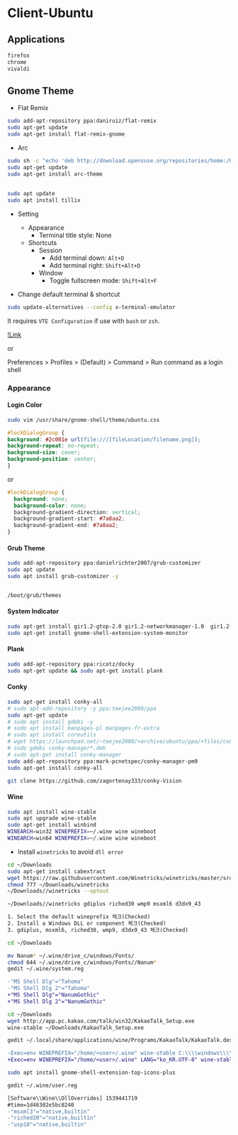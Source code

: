 # Client-Ubuntu

## Applications

```txt
firefox
chrome
vivaldi
```

## Gnome Theme

* Flat Remix
```sh
sudo add-apt-repository ppa:daniruiz/flat-remix
sudo apt-get update
sudo apt-get install flat-remix-gnome
```


* Arc
```sh
sudo sh -c "echo 'deb http://download.opensuse.org/repositories/home:/Horst3180/xUbuntu_18.04/ /' > /etc/apt/sources.list.d/home:Horst3180.list"
sudo apt-get update
sudo apt-get install arc-theme
```

## 

```sh
sudo apt update
sudo apt install tillix
```

* Setting
  - Appearance
    - Terminal title style: None
  - Shortcuts
    - Session
      - Add terminal down: `Alt+D`
      - Add terminal right: `Shift+Alt+D`
    - Window
      - Toggle fullscreen mode: `Shift+Alt+F`

* Change default terminal & shortcut
```sh
sudo update-alternatives --config x-terminal-emulator
```

It requires ``VTE Configuration`` if use with `bash` or `zsh`.

[!Link](https://gnunn1.github.io/tilix-web/manual/vteconfig/)

or 

Preferences > Profiles > (Default) > Command > Run command as a login shell


### Appearance

#### Login Color

```sh
sudo vim /usr/share/gnome-shell/theme/ubuntu.css
```

```css
#lockDialogGroup {
background: #2c001e url(file:///[fileLocation/filename.png]);
background-repeat: no-repeat;
background-size: cover;
background-position: center;
}
```

or

```css
#lockDialogGroup {
  background: none;
  background-color: none;
  background-gradient-direction: vertical;
  background-gradient-start: #7a8aa2;
  background-gradient-end: #7a8aa2;
}
```

#### Grub Theme

```sh
sudo add-apt-repository ppa:danielrichter2007/grub-customizer
sudo apt update
sudo apt install grub-customizer -y
```

```sh

/boot/grub/themes
```

#### System Indicator

```sh
sudo apt-get install gir1.2-gtop-2.0 gir1.2-networkmanager-1.0  gir1.2-clutter-1.0
sudo apt-get install gnome-shell-extension-system-monitor

```

#### Plank

```sh
sudo add-apt-repository ppa:ricotz/docky
sudo apt-get update && sudo apt-get install plank
```


#### Conky

```sh
sudo apt-get install conky-all
# sudo apt-add-repository -y ppa:teejee2008/ppa
sudo apt-get update
# sudo apt install gdebi -y
# sudo apt install manpages-pl manpages-fr-extra
# sudo apt install coreutils
# wget https://launchpad.net/~teejee2008/+archive/ubuntu/ppa/+files/conky-manager_2.4~136~ubuntu16.04.1_amd64.deb
# sudo gdebi conky-manager*.deb
# sudo apt-get install conky-manager
sudo add-apt-repository ppa:mark-pcnetspec/conky-manager-pm9
sudo apt-get install conky-all
```

```sh
git clone https://github.com/zagortenay333/conky-Vision
```

#### Wine

```sh
sudo apt install wine-stable
sudo apt upgrade wine-stable
sudo apt-get install winbind
WINEARCH=win32 WINEPREFIX=~/.wine wine wineboot
WINEARCH=win64 WINEPREFIX=~/.wine wine wineboot
```

* Install `winetricks` to avoid `dll error`
```sh
cd ~/Downloads
sudo apt-get install cabextract
wget https://raw.githubusercontent.com/Winetricks/winetricks/master/src/winetricks
chmod 777 ~/Downloads/winetricks
~/Downloads//winetricks --optout

~/Downloads//winetricks gdiplus riched30 wmp9 msxml6 d3dx9_43
```

```txt
1. Select the default wineprefix 체크(Checked)
2. Install a Windows DLL or component 체크(Checked)
3. gdiplus, msxml6, riched30, wmp9, d3dx9_43 체크(Checked)
```

```sh
cd ~/Downloads

mv Nanum* ~/.wine/drive_c/windows/Fonts/
chmod 644 ~/.wine/drive_c/windows/Fonts//Nanum*
gedit ~/.wine/system.reg
```

```diff
-"MS Shell Dlg"="Tahoma"
-"MS Shell Dlg 2"="Tahoma"
+"MS Shell Dlg"="NanumGothic"
+"MS Shell Dlg 2"="NanumGothic"
```

```sh
cd ~/Downloads
wget http://app.pc.kakao.com/talk/win32/KakaoTalk_Setup.exe
wine-stable ~/Downloads/KakaoTalk_Setup.exe
```

```sh
gedit ~/.local/share/applications/wine/Programs/KakaoTalk/KakaoTalk.desktop
```

```diff
-Exec=env WINEPREFIX="/home/<user>/.wine" wine-stable C:\\\\windows\\\\command\\\\start.exe /Unix /home/ubuntu/.wine/dosdevices/c:/ProgramData/Microsoft/Windows/Start\\ Menu/Programs/KakaoTalk/KakaoTalk.lnk
+Exec=env WINEPREFIX="/home/<user>/.wine" LANG="ko_KR.UTF-8" wine-stable C:\\\\windows\\\\command\\\\start.exe /Unix /home/ubuntu/.wine/dosdevices/c:/ProgramData/Microsoft/Windows/Start\\ Menu/Programs/KakaoTalk/KakaoTalk.lnk
```

```sh
sudo apt install gnome-shell-extension-top-icons-plus
```

```sh
gedit ~/.wine/user.reg 
```

```diff
[Software\\Wine\\DllOverrides] 1539441719
#time=1d46302e5bc8240
-"msxml3"="native,builtin"
-"riched20"="native,builtin"
-"usp10"="native,builtin"
```
